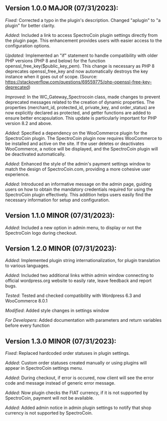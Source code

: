 ## Version 1.0.0 MAJOR (07/31/2023):

_Fixed:_ Corrected a typo in the plugin's description. Changed "aplugin" to "a plugin" for better clarity.

_Added_: Included a link to access SpectroCoin plugin settings directly from the plugin page. This enhancement provides users with easier access to the configuration options.

_Updated:_ Implemented an "if" statement to handle compatibility with older PHP versions (PHP 8 and below) for the function openssl_free_key($public_key_pem). This change is necessary as PHP 8
deprecates openssl_free_key and now automatically destroys the key instance when it goes out of scope. (Source: https://stackoverflow.com/questions/69559775/php-openssl-free-key-deprecated)

_Improved:_ In the WC_Gateway_Spectrocoin class, made changes to prevent deprecated messages related to the creation of dynamic properties. The properties (merchant_id, protected_id, private_key, and order_status) are now explicitly declared as protected, and getter functions are added to ensure better encapsulation. This update is particularly important for PHP version 8.2 and above.

_Added:_ Specified a dependency on the WooCommerce plugin for the SpectroCoin plugin. The SpectroCoin plugin now requires WooCommerce to be installed and active on the site. If the user deletes or deactivates WooCommerce, a notice will be displayed, and the SpectroCoin plugin will be deactivated automatically.

_Added:_ Enhanced the style of the admin's payment settings window to match the design of SpectroCoin.com, providing a more cohesive user experience.

_Added:_ Introduced an informative message on the admin page, guiding users on how to obtain the mandatory credentials required for using the SpectroCoin plugin effectively. This addition helps users easily find the necessary information for setup and configuration.

## Version 1.1.0 MINOR (07/31/2023):

_Added_: Included a new option in admin menu, to display or not the SpectroCoin logo during checkout.

## Version 1.2.0 MINOR (07/31/2023):

_Added_: Implemented plugin string internationalization, for plugin translation to various languages.

_Added_: Included two additional links within admin window connecting to official wordpress.org website to easily rate, leave feedback and report bugs.

_Tested_: Tested and checked compatibility with Wordpress 6.3 and WooCommerce 8.0.1

_Modified_: Added style changes in settings window

_For Developers_: Added documentation with parameters and return variables before every function

## Version 1.3.0 MINOR (07/31/2023):

_Fixed_: Replaced hardcoded order statuses in plugin settings.

_Added_: Custom order statuses created manually or using plugins will appear in SpectroCoin settings menu.

_Added_: During checkout, if error is occured, now client will see the error code and message instead of generic error message.

_Added:_ Now plugin checks the FIAT currency, if it is not supported by SpectroCoin, payment will not be available.

_Added:_ Added admin notice in admin plugin settings to notify that shop currency is not supported by SpectroCoin.
